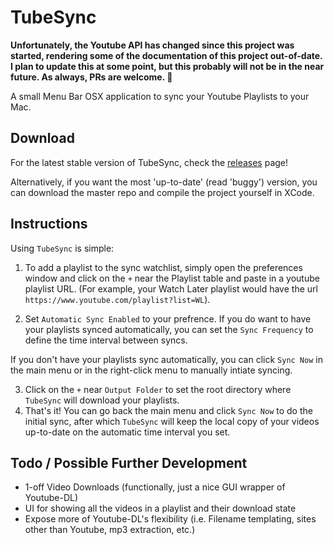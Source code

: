 # TubeSync

**Unfortunately, the Youtube API has changed since this project was started, rendering some of the documentation of this project out-of-date. I plan to update this at some point, but this probably will not be in the near future. As always, PRs are welcome. 🙂**

A small Menu Bar OSX application to sync your Youtube Playlists to your Mac.

## Download
For the latest stable version of TubeSync, check the [releases](https://github.com/benjamincongdon/TubeSync/releases) page!

Alternatively, if you want the most 'up-to-date' (read 'buggy') version, you can download the master repo and compile the project yourself in XCode.

## Instructions
Using `TubeSync` is simple: 

1. To add a playlist to the sync watchlist, simply open the preferences window and click on the `+` near the Playlist table and paste in a youtube playlist URL. (For example, your Watch Later playlist would have the url `https://www.youtube.com/playlist?list=WL`).

2. Set `Automatic Sync Enabled` to your prefrence. If you do want to have your playlists synced automatically, you can set the `Sync Frequency` to define the time interval between syncs.

  If you don't have your playlists sync automatically, you can click `Sync Now` in the main menu or in the right-click menu to manually intiate syncing.
  
3. Click on the `+` near `Output Folder` to set the root directory where `TubeSync` will download your playlists.
4. That's it! You can go back the main menu and click `Sync Now` to do the initial sync, after which `TubeSync` will keep the local copy of your videos up-to-date on the automatic time interval you set.

## Todo / Possible Further Development
* 1-off Video Downloads (functionally, just a nice GUI wrapper of Youtube-DL)
* UI for showing all the videos in a playlist and their download state
* Expose more of Youtube-DL's flexibility (i.e. Filename templating, sites other than Youtube, mp3 extraction, etc.)
